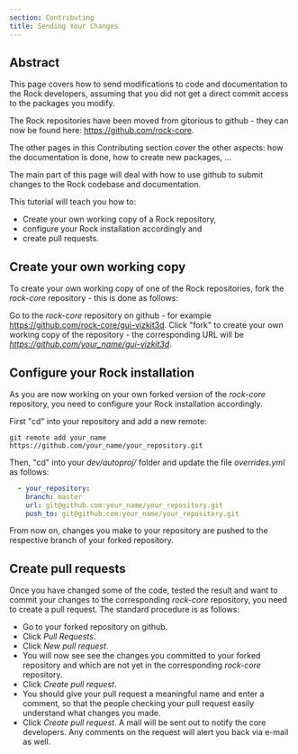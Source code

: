 ```yaml
---
section: Contributing
title: Sending Your Changes
---
```


Abstract
--------
This page covers how to send modifications to code and documentation to the Rock
developers, assuming that you did not get a direct commit access to the
packages you modify.

The Rock repositories have been moved from gitorious to github - they can now be
found here: <https://github.com/rock-core>. 

The other pages in this Contributing section cover the other aspects: how the
documentation is done, how to create new packages, ...

The main part of this page will deal with how to use github to submit changes
to the Rock codebase and documentation.

This tutorial will teach you how to:

 * Create your own working copy of a Rock repository,
 * configure your Rock installation accordingly and
 * create pull requests.

Create your own working copy
----------------------------
To create your own working copy of one of the Rock repositories, fork the 
_rock-core_ repository - this is done as follows:

Go to the _rock-core_ repository on github - for example 
<https://github.com/rock-core/gui-vizkit3d>. Click "fork" to create your own
working copy of the repository - the corresponding URL will be
_https://github.com/your_name/gui-vizkit3d_.

Configure your Rock installation
--------------------------------
As you are now working on your own forked version of the _rock-core_ repository,
you need to configure your Rock installation accordingly.

First "cd" into your repository and add a new remote:

~~~ text
git remote add your_name https://github.com/your_name/your_repository.git
~~~

Then, "cd" into your _dev/autoproj/_ folder and update the file _overrides.yml_
as follows:

~~~ yml
  - your_repository:
    branch: master
    url: git@github.com:your_name/your_repository.git
    push_to: git@github.com:your_name/your_repository.git
~~~

From now on, changes you make to your repository are pushed to the respective 
branch of your forked repository.

Create pull requests
--------------------
Once you have changed some of the code, tested the result and want to commit
your changes to the corresponding _rock-core_ repository, you need to create
a pull request. The standard procedure is as follows:


 * Go to your forked repository on github.
 * Click _Pull Requests_.
 * Click _New pull request_.
 * You will now see see the changes you committed to your forked repository and 
   which are not yet in the corresponding _rock-core_ repository.
 * Click _Create pull request_.
 * You should give your pull request a meaningful name and enter a comment,
   so that the people checking your pull request easily understand what changes
   you made.
 * Click _Create pull request_. A mail will be sent out to notify the
   core developers. Any comments on the request will alert you back via e-mail 
   as well.